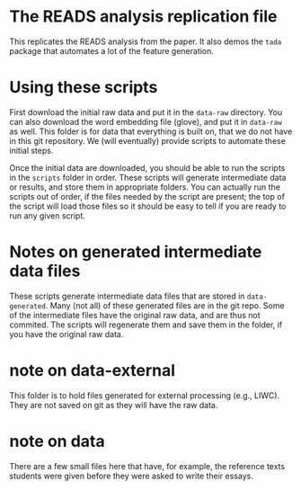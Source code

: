 # The READS analysis replication file

This replicates the READS analysis from the paper.
It also demos the `tada` package that automates a lot of the feature generation.

# Using these scripts
First download the initial raw data and put it in the `data-raw` directory.
You can also download the word embedding file (glove), and put it in `data-raw` as well.
This folder is for data that everything is built on, that we do not have in this git repository.
We (will eventually) provide scripts to automate these initial steps.

Once the initial data are downloaded, you should be able to run the scripts in the `scripts` folder in order.
These scripts will generate intermediate data or results, and store them in appropriate folders.
You can actually run the scripts out of order, if the files needed by the script are present; the top of the script will load those files so it should be easy to tell if you are ready to run any given script.

# Notes on generated intermediate data files
These scripts generate intermediate data files that are stored in `data-generated`.
Many (not all) of these generated files are in the git repo.
Some of the intermediate files have the original raw data, and are thus not commited.  The scripts will regenerate them and save them in the folder, if you have the original raw data.

# note on data-external
This folder is to hold files generated for external processing (e.g., LIWC).
They are not saved on git as they will have the raw data.

# note on data
There are a few small files here that have, for example, the reference texts students were given before they were asked to write their essays.

